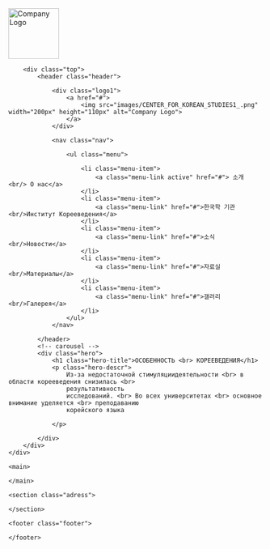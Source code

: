 <!DOCTYPE html>
<html lang="en">

<head>
    <meta charset="UTF-8">
    <meta http-equiv="X-UA-Compatible" content="IE=edge">
    <meta name="viewport" content="width=device-width, initial-scale=1.0">
    <title>Center for Korean Studies</title>
    <link rel="stylesheet" href="css/style.css">
</head>

<body>
<!-- HEADER -->
    <div class="top-screen">
        <div class="container">
            <div class="logo">
                <a href="#">
                    <img src="images/LOGO-1.png" width="100px" height="100px" alt="Company Logo">
                </a>
            </div>
        </div>

        <div class="top">
            <header class="header">


<!-- logo CKS -->
                <div class="logo1">
                    <a href="#">
                        <img src="images/CENTER_FOR_KOREAN_STUDIES1_.png" width="200px" height="110px" alt="Company Logo">
                    </a>
                </div>
<!-- Navigation menu -->
                <nav class="nav">

                    <ul class="menu">

                        <li class="menu-item">
                            <a class="menu-link active" href="#"> 소개 <br/> О нас</a>
                        </li>
                        <li class="menu-item">
                            <a class="menu-link" href="#">한국학 기관<br/>Институт Корееведения</a>
                        </li>
                        <li class="menu-item">
                            <a class="menu-link" href="#">소식<br/>Новости</a>
                        </li>
                        <li class="menu-item">
                            <a class="menu-link" href="#">자료실<br/>Материалы</a>
                        </li>
                        <li class="menu-item">
                            <a class="menu-link" href="#">갤러리<br/>Галерея</a>
                        </li>
                    </ul>
                </nav>

            </header>
            <!-- carousel -->
            <div class="hero">
                <h1 class="hero-title">ОСОБЕННОСТЬ <br> КОРЕЕВЕДЕНИЯ</h1>
                <p class="hero-descr">
                    Из-за недостаточной стимуляциидеятельности <br> в области корееведения снизилась <br>
                    результативность
                    исследований. <br> Во всех университетах <br> основное внимание уделяется <br> преподаванию
                    корейского языка

                </p>

            </div>
        </div>
    </div>
 <!-- 2чи блок -->
    <main>

    </main>

   <!--  3чу блок -->

    <section class="adress">

    </section>

    <footer class="footer">

    </footer>

</body>

</html>
